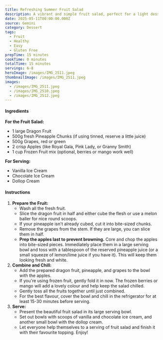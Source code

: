 ```yaml
---
title: Refreshing Summer Fruit Salad
description: A vibrant and simple fruit salad, perfect for a light dessert after a hearty meal. This flexible recipe combines tropical dragon fruit and pineapple with classic apples and grapes, served alongside your choice of cream or ice cream.
date: 2025-05-11T00:00:00.000Z
source: Gemini
category: Dessert
tags:
  - Fruit
  - Healthy
  - Easy
  - Gluten Free
prepTime: 15 minutes
cookTime: 0 minutes
totalTime: 15 minutes
servings: 6-8
heroImage: /images/IMG_2511.jpeg
thumbnailImage: /images/IMG_2511.jpeg
images:
  - /images/IMG_2511.jpeg
  - /images/IMG_2510.jpeg
  - /images/IMG_2512.jpeg
---
```


#### **Ingredients**

**For the Fruit Salad:**

* 1 large Dragon Fruit
* 500g fresh Pineapple Chunks (if using tinned, reserve a little juice)
* 500g Grapes, red or green
* 2 crisp Apples (like Royal Gala, Pink Lady, or Granny Smith)
* 1 cup Frozen Fruit mix (optional, berries or mango work well)

**For Serving:**

* Vanilla Ice Cream
* Chocolate Ice Cream
* Dollop Cream

#### **Instructions**

1. **Prepare the Fruit:**
   * Wash all the fresh fruit.
   * Slice the dragon fruit in half and either cube the flesh or use a melon baller for nice round scoops.
   * If your pineapple isn't already cubed, cut it into bite-sized chunks.
   * Remove the grapes from the stem. If they are large, you can slice them in half.
   * **Prep the apples last to prevent browning.** Core and chop the apples into bite-sized pieces. Immediately place them in a large serving bowl and toss with a tablespoon of the reserved pineapple juice (or a small squeeze of lemon/lime juice if you have it). This will keep them looking fresh and white.
2. **Combine and Chill:**
   * Add the prepared dragon fruit, pineapple, and grapes to the bowl with the apples.
   * If you're using frozen fruit, gently fold it in now. The frozen berries or mango will add a lovely colour and help keep the salad chilled.
   * Gently toss all the fruits together until just combined.
   * For the best flavour, cover the bowl and chill in the refrigerator for at least 15-30 minutes before serving.
3. **Serve:**
   * Present the beautiful fruit salad in its large serving bowl.
   * Set out bowls with scoops of vanilla and chocolate ice cream, and another small bowl with the dollop cream.
   * Let everyone help themselves to a serving of fruit salad and finish it with their favourite topping. Enjoy!